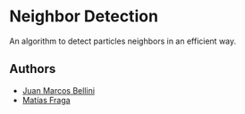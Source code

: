 # Neighbor Detection

An algorithm to detect particles neighbors in an efficient way.

## Authors

- [Juan Marcos Bellini](https://github.com/juanmbellini)
- [Matías Fraga](https://github.com/matifraga)